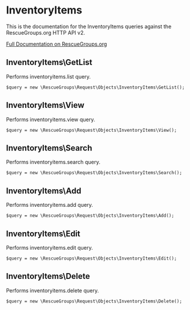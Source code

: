 # InventoryItems

This is the documentation for the InventoryItems queries against the RescueGroups.org HTTP API v2.

[Full Documentation on RescueGroups.org](https://userguide.rescuegroups.org/display/APIDG/Object+definitions#Objectdefinitions-)

## InventoryItems\GetList

Performs inventoryitems.list query.

    $query = new \RescueGroups\Request\Objects\InventoryItems\GetList();


## InventoryItems\View

Performs inventoryitems.view query.

    $query = new \RescueGroups\Request\Objects\InventoryItems\View();


## InventoryItems\Search

Performs inventoryitems.search query.

    $query = new \RescueGroups\Request\Objects\InventoryItems\Search();


## InventoryItems\Add

Performs inventoryitems.add query.

    $query = new \RescueGroups\Request\Objects\InventoryItems\Add();


## InventoryItems\Edit

Performs inventoryitems.edit query.

    $query = new \RescueGroups\Request\Objects\InventoryItems\Edit();


## InventoryItems\Delete

Performs inventoryitems.delete query.

    $query = new \RescueGroups\Request\Objects\InventoryItems\Delete();


